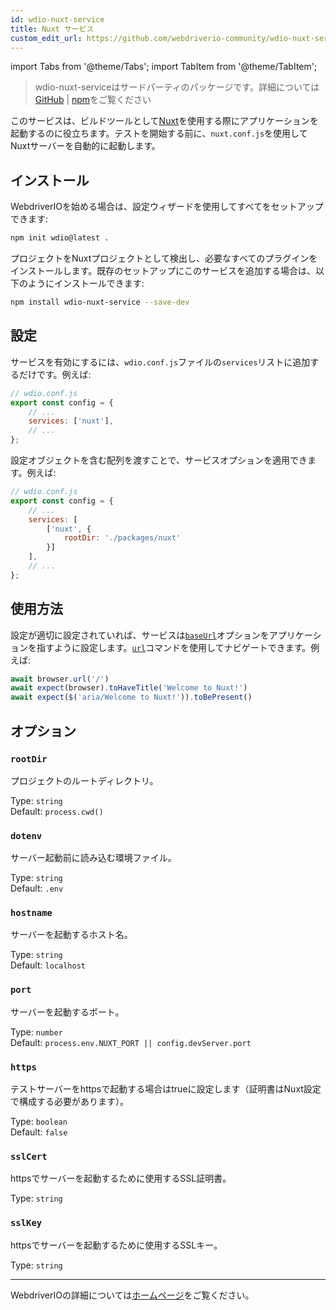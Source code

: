 ```yaml
---
id: wdio-nuxt-service
title: Nuxt サービス
custom_edit_url: https://github.com/webdriverio-community/wdio-nuxt-service/edit/main/README.md
---
```


import Tabs from '@theme/Tabs';
import TabItem from '@theme/TabItem';

> wdio-nuxt-serviceはサードパーティのパッケージです。詳細については[GitHub](https://github.com/webdriverio-community/wdio-nuxt-service) | [npm](https://www.npmjs.com/package/wdio-nuxt-service)をご覧ください

このサービスは、ビルドツールとして[Nuxt](https://nuxt.com/)を使用する際にアプリケーションを起動するのに役立ちます。テストを開始する前に、`nuxt.conf.js`を使用してNuxtサーバーを自動的に起動します。

## インストール

WebdriverIOを始める場合は、設定ウィザードを使用してすべてをセットアップできます:

```sh
npm init wdio@latest .
```

プロジェクトをNuxtプロジェクトとして検出し、必要なすべてのプラグインをインストールします。既存のセットアップにこのサービスを追加する場合は、以下のようにインストールできます:

```bash
npm install wdio-nuxt-service --save-dev
```

## 設定

サービスを有効にするには、`wdio.conf.js`ファイルの`services`リストに追加するだけです。例えば:

```js
// wdio.conf.js
export const config = {
    // ...
    services: ['nuxt'],
    // ...
};
```

設定オブジェクトを含む配列を渡すことで、サービスオプションを適用できます。例えば:

```js
// wdio.conf.js
export const config = {
    // ...
    services: [
        ['nuxt', {
            rootDir: './packages/nuxt'
        }]
    ],
    // ...
};
```

## 使用方法

設定が適切に設定されていれば、サービスは[`baseUrl`](https://webdriver.io/docs/configuration#baseurl)オプションをアプリケーションを指すように設定します。[`url`](https://webdriver.io/docs/api/browser/url)コマンドを使用してナビゲートできます。例えば:

```ts
await browser.url('/')
await expect(browser).toHaveTitle('Welcome to Nuxt!')
await expect($('aria/Welcome to Nuxt!')).toBePresent()
```

## オプション

### `rootDir`

プロジェクトのルートディレクトリ。

Type: `string`<br />
Default: `process.cwd()`

### `dotenv`

サーバー起動前に読み込む環境ファイル。

Type: `string`<br />
Default: `.env`

### `hostname`

サーバーを起動するホスト名。

Type: `string`<br />
Default: `localhost`

### `port`

サーバーを起動するポート。

Type: `number`<br />
Default: `process.env.NUXT_PORT || config.devServer.port`

### `https`

テストサーバーをhttpsで起動する場合はtrueに設定します（証明書はNuxt設定で構成する必要があります）。

Type: `boolean`<br />
Default: `false`

### `sslCert`

httpsでサーバーを起動するために使用するSSL証明書。

Type: `string`

### `sslKey`

httpsでサーバーを起動するために使用するSSLキー。

Type: `string`

----

WebdriverIOの詳細については[ホームページ](https://webdriver.io)をご覧ください。